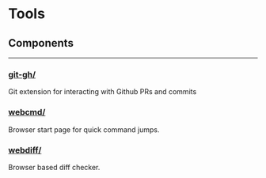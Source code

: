 # Tools

## Components

---

### [git-gh/](git-gh/)

Git extension for interacting with Github PRs and commits

### [webcmd/](webcmd/)

Browser start page for quick command jumps.

### [webdiff/](webdiff/)

Browser based diff checker.
